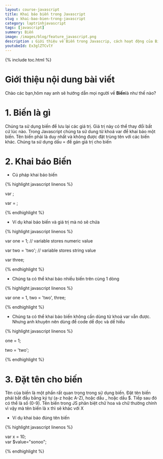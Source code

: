 ```yaml
---
layout: course-javascript
title: Khai báo biến trong Javascript  
slug : khai-bao-bien-trong-javascript
category: laptrinhjavascript
tags: [javascript]
summery: Biến   
image: /images/blog/feature_javascript.png
description : Giới thiệu về Biến trong Javascrip, cách hoạt động của Biến trong Javascript
youtubeId: Ex3glZTCvlY
---
```


{% include toc.html %}

# **Giới thiệu nội dung bài viết**

Chào các bạn,hôm nay anh sẽ hướng dẫn mọi người về <b>Biến</b>là như thế nào?

# **1. Biến là gì**

Chúng ta sử dụng biến để lưu lại các giá trị. Giá trị này có thể thay đổi bất cứ lúc nào. Trong Javascript chúng ta sử dung từ khoá var để khai báo một biến. Tên biến phải là duy nhất và không được đặt trùng tên với các biến khác. Chúng ta sử dụng dấu = để gán giá trị cho biến

# **2. Khai báo Biến**

- Cú pháp khai báo biến

{% highlight javascript  linenos %}

var <variable-name>;

var <variable-name> = <value>;


{% endhighlight %}

- Ví dụ khai báo biến và giá trị mà nó sẽ chứa

{% highlight javascript  linenos %}

var one = 1; // variable stores numeric value

var two = 'two';  // variable stores string value

var three;

{% endhighlight %}

- Chúng ta có thể khai báo nhiều biến trên cùng 1 dòng

{% highlight javascript  linenos %}

var one = 1, two = 'two', three;

{% endhighlight %}

- Chúng ta có thể khai báo biến không cần dùng từ khoá var vẫn được. Nhưng anh khuyên nên dùng để code dể đọc và dể hiểu

{% highlight javascript  linenos %}

one = 1;

two = 'two';

{% endhighlight %}

# **3. Đặt tên cho biến**

Tên của biến là một phần rất quan trọng trong sử dụng biến. Đặt tên biến phải bắt đầu bằng ký tự (a-z hoặc A-Z), hoặc dấu _ hoặc dấu $. Tiếp sau đó có thể là số (0-9). Tên biến trong JS phân biệt chữ hoa và chữ thường chính vì vậy mà tên biến là x thì sẽ khác với X

- Ví dụ khai báo đúng tên biến

{% highlight javascript  linenos %}

var x = 10;  
var $value="sonoo";  

{% endhighlight %}


















